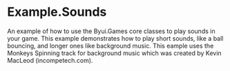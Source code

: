 # Example.Sounds
An example of how to use the Byui.Games core classes to play sounds in your game. This example 
demonstrates how to play short sounds, like a ball bouncing, and longer ones like background music.
This eample uses the Monkeys Spinning track for background music which was created by Kevin MacLeod 
(incompetech.com).